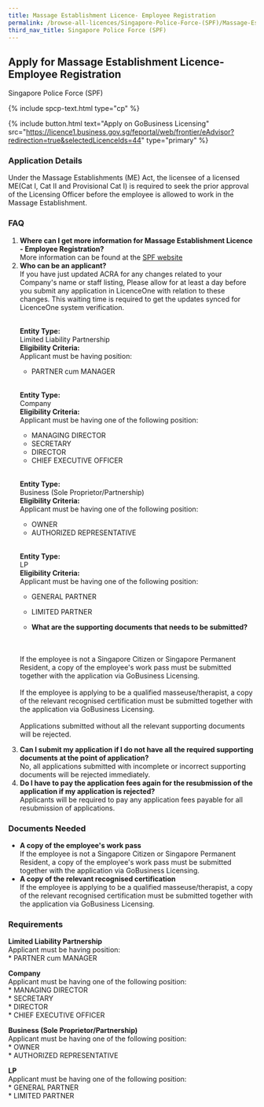 ```yaml
---
title: Massage Establishment Licence- Employee Registration
permalink: /browse-all-licences/Singapore-Police-Force-(SPF)/Massage-Establishment-Licence--Employee-Registration
third_nav_title: Singapore Police Force (SPF)
---
```


## Apply for Massage Establishment Licence- Employee Registration

Singapore Police Force (SPF)

{% include spcp-text.html type="cp" %}

{% include button.html text="Apply on GoBusiness Licensing" src="https://licence1.business.gov.sg/feportal/web/frontier/eAdvisor?redirection=true&selectedLicenceIds=44" type="primary" %}

<H3>Application Details</H3>

<p>Under the Massage Establishments (ME) Act, the licensee of a licensed ME(Cat I, Cat II and Provisional Cat I) is required to seek the prior approval of the Licensing Officer before the employee is allowed to work in the Massage Establishment.</p>

<h3>FAQ</h3>

<ol>
  <li>
    <strong>Where can I get more information for Massage Establishment Licence - Employee Registration?</strong><br>        
More information can be found at the 
<a href="http://www.police.gov.sg/e-services/apply/licenses-and-permits" target="_blank" rel="noopener">SPF website</a>
  </li>
  <li>
    <strong>Who can be an applicant?</strong><br>
If you have just updated ACRA for any changes related to your Company's name or staff listing, Please allow for at least a day before you submit any application in LicenceOne with relation to these changes. This waiting time is required to get the updates synced for LicenceOne system verification.<br><br>

<strong>Entity Type:</strong> <br>
Limited Liability Partnership<br>
<strong>Eligibility Criteria:</strong><br>
Applicant must be having position:<br> 
* PARTNER cum MANAGER<br>        
<br>

<strong>Entity Type:</strong> <br>
Company<br>
<strong>Eligibility Criteria:</strong><br>
Applicant must be having one of the following position:<br>
* MANAGING DIRECTOR<br>
* SECRETARY<br>
* DIRECTOR<br>
* CHIEF EXECUTIVE OFFICER<br>
<br>        

<strong>Entity Type:</strong> <br>
Business (Sole Proprietor/Partnership)<br>
<strong>Eligibility Criteria:</strong><br>
Applicant must be having one of the following position:<br>
* OWNER<br>
* AUTHORIZED REPRESENTATIVE<br>
<br>

<strong>Entity Type:</strong> <br>
LP<br>
<strong>Eligibility Criteria:</strong><br>
Applicant must be having one of the following position:<br>
* GENERAL PARTNER<br>
* LIMITED PARTNER<br>
  </li>

  <li>
    <strong>What are the supporting documents that needs to be submitted?
</strong><br>        
If the employee is not a Singapore Citizen or Singapore Permanent Resident, a copy of the employee's work pass must be submitted together with the application via GoBusiness Licensing.<br><br>
If the employee is applying to be a qualified masseuse/therapist, a copy of the relevant recognised certification must be submitted together with the application via GoBusiness Licensing.<br><br>
Applications submitted without all the relevant supporting documents will be rejected.
  </li>
  <li>
    <strong>Can I submit my application if I do not have all the required supporting documents at the point of application?
</strong><br>        
No, all applications submitted with incomplete or incorrect supporting documents will be rejected immediately.
  </li>

  <li>
    <strong>Do I have to pay the application fees again for the resubmission of the application if my application is rejected?
</strong><br>        
Applicants will be required to pay any application fees payable for all resubmission of applications.
  </li>

</ol>

<H3>Documents Needed</H3>

<ul>
<li><strong>A copy of the employee's work pass</strong><br />If the employee is not a Singapore Citizen or Singapore Permanent Resident, a copy of the employee's work pass must be submitted together with the application via GoBusiness Licensing.
</li>
<li><strong>A copy of the relevant recognised certification</strong><br />If the employee is applying to be a qualified masseuse/therapist, a copy of the relevant recognised certification must be submitted together with the application via GoBusiness Licensing.
</li>
</ul>

<H3>Requirements</H3>

<p><strong>Limited Liability Partnership</strong><br />Applicant must be having position:<br />* PARTNER cum MANAGER</p>
<p><strong>Company</strong><br />Applicant must be having one of the following position:<br />* MANAGING DIRECTOR<br />* SECRETARY<br />* DIRECTOR<br />* CHIEF EXECUTIVE OFFICER</p>
<p><strong>Business (Sole Proprietor/Partnership)</strong><br />Applicant must be having one of the following position:<br />* OWNER<br />* AUTHORIZED REPRESENTATIVE</p>
<p><strong>LP</strong><br />Applicant must be having one of the following position:<br />* GENERAL PARTNER<br />* LIMITED PARTNER</p>

